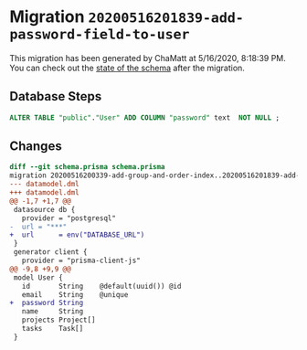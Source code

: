 # Migration `20200516201839-add-password-field-to-user`

This migration has been generated by ChaMatt at 5/16/2020, 8:18:39 PM.
You can check out the [state of the schema](./schema.prisma) after the migration.

## Database Steps

```sql
ALTER TABLE "public"."User" ADD COLUMN "password" text  NOT NULL ;
```

## Changes

```diff
diff --git schema.prisma schema.prisma
migration 20200516200339-add-group-and-order-index..20200516201839-add-password-field-to-user
--- datamodel.dml
+++ datamodel.dml
@@ -1,7 +1,7 @@
 datasource db {
   provider = "postgresql"
-  url = "***"
+  url      = env("DATABASE_URL")
 }
 generator client {
   provider = "prisma-client-js"
@@ -9,8 +9,9 @@
 model User {
   id       String    @default(uuid()) @id
   email    String    @unique
+  password String
   name     String
   projects Project[]
   tasks    Task[]
 }
```


